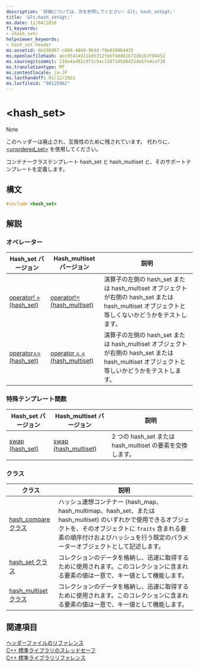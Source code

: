 ```yaml
---
description: '詳細については、次を参照してください: &lt; hash_set&gt;'
title: '&lt;hash_set&gt;'
ms.date: 11/04/2016
f1_keywords:
- <hash_set>
helpviewer_keywords:
- hash_set header
ms.assetid: 6b556967-c808-4869-9b4d-f9e030864435
ms.openlocfilehash: aec05414d11bd5312febf4dd61b71db1b3f04452
ms.sourcegitcommit: 118e4ad82c0f1c9ac120f105d84224e5fe4cef28
ms.translationtype: MT
ms.contentlocale: ja-JP
ms.lasthandoff: 01/12/2021
ms.locfileid: "98125962"
---
```

# <a name="lthash_setgt"></a>&lt;hash_set&gt;

> [!NOTE]
> このヘッダーは廃止され、互換性のために残されています。 代わりに、[<unordered_set>](../standard-library/unordered-set.md) を使用してください。

コンテナークラステンプレート hash_set と hash_multiset と、そのサポートテンプレートを定義します。

## <a name="syntax"></a>構文

```cpp
#include <hash_set>
```

## <a name="remarks"></a>解説

### <a name="operators"></a>オペレーター

|Hash_set バージョン|Hash_multiset バージョン|説明|
|-----------------------|----------------------------|-----------------|
|[operator! = (hash_set)](../standard-library/hash-set-operators.md#op_neq)|[operator!= (hash_multiset)](../standard-library/hash-set-operators.md#op_neq)|演算子の左側の hash_set または hash_multiset オブジェクトが右側の hash_set または hash_multiset オブジェクトと等しくないかどうかをテストします。|
|[operator== (hash_set)](../standard-library/hash-set-operators.md#op_eq_eq)|[operator = = (hash_multiset)](../standard-library/hash-set-operators.md#op_eq_eq)|演算子の左側の hash_set または hash_multiset オブジェクトが右側の hash_set または hash_multiset オブジェクトと等しいかどうかをテストします。|

### <a name="specialized-template-functions"></a>特殊テンプレート関数

|Hash_set バージョン|Hash_multiset バージョン|説明|
|-----------------------|----------------------------|-----------------|
|[swap (hash_set)](../standard-library/hash-set-functions.md#swap)|[swap (hash_multiset)](../standard-library/hash-set-functions.md#swap_hash_multiset)|2 つの hash_set または hash_multiset の要素を交換します。|

### <a name="classes"></a>クラス

|クラス|説明|
|-|-|
|[hash_compare クラス](../standard-library/hash-compare-class.md)|ハッシュ連想コンテナー (hash_map、hash_multimap、hash_set、または hash_multiset) のいずれかで使用できるオブジェクトを、そのオブジェクトに `Traits` 含まれる要素の順序付けおよびハッシュを行う既定のパラメーターオブジェクトとして記述します。|
|[hash_set クラス](../standard-library/hash-set-class.md)|コレクションのデータを格納し、迅速に取得するために使用されます。このコレクションに含まれる要素の値は一意で、キー値として機能します。|
|[hash_multiset クラス](../standard-library/hash-multiset-class.md)|コレクションのデータを格納し、迅速に取得するために使用されます。このコレクションに含まれる要素の値は一意で、キー値として機能します。|

## <a name="see-also"></a>関連項目

[ヘッダーファイルのリファレンス](../standard-library/cpp-standard-library-header-files.md)\
[C++ 標準ライブラリのスレッドセーフ](../standard-library/thread-safety-in-the-cpp-standard-library.md)\
[C++ 標準ライブラリリファレンス](../standard-library/cpp-standard-library-reference.md)
